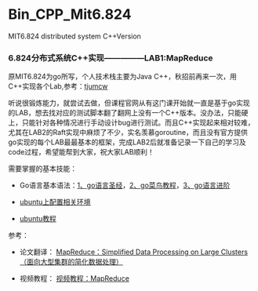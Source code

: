 # Bin_CPP_Mit6.824
MIT6.824 distributed system C++Version

### 6.824分布式系统C++实现—————LAB1:MapReduce

原MIT6.824为go所写，个人技术栈主要为Java C++，秋招前再来一次，用C++实现各个Lab,参考：[tjumcw](https://github.com/tjumcw)

听说很锻炼能力，就尝试去做，但课程官网从有这门课开始就一直是基于go实现的LAB，想去找对应的测试脚本翻了翻网上没有一个C++版本。没办法，只能硬上，只能针对各种情况进行手动设计bug进行测试。而且C++实现起来相对较难，尤其在LAB2的Raft实现中麻烦了不少，实名羡慕goroutine，而且没有官方提供go实现的每个LAB最最基本的框架，完成LAB2后就准备记录一下自己的学习及code过程，希望能帮到大家，祝大家LAB顺利！


需要掌握的基本技能：
- Go语言基本语法：[1、go语言圣经](https://docs.hacknode.org/gopl-zh/index.html)，[2、go菜鸟教程](https://www.runoob.com/go/go-tutorial.html)，[3、go语言进阶](https://golang-minibear2333.github.io/books-share/)

- [ubuntu上配置相关环境](https://blog.csdn.net/guo_zhen_qian/article/details/134319002?fromshare=blogdetail&sharetype=blogdetail&sharerId=134319002&sharerefer=PC&sharesource=m0_46472374&sharefrom=from_link)

- [ubuntu教程](https://blog.csdn.net/weixin_45938441/article/details/124018485?fromshare=blogdetail&sharetype=blogdetail&sharerId=124018485&sharerefer=PC&sharesource=m0_46472374&sharefrom=from_link)

参考：
- 论文翻译： [MapReduce：Simplified Data Processing on Large Clusters（面向大型集群的简化数据处理）](https://www.cnblogs.com/fuzhe1989/p/3413457.html)

- 视频教程： [视频教程：MapReduce](https://www.bilibili.com/video/BV1Vb411m7go/?from=search&seid=8676892438131853528)